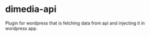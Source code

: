 # dimedia-api
Plugin for wordpress that is fetching data from api and injecting it in wordpress app.
